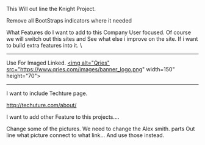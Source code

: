  This Will out line the Knight Project. 

 Remove all BootStraps indicators where it needed 

 What Features do I want to add to this Company
  User focused.  Of course we will switch out this sites and See what else i improve on the site. 
   If i want to build extra features into it. \


   ---------------
  Use For Imaged Linked.
   <a href="https://www.qries.com/">
         <img alt="Qries" src="https://www.qries.com/images/banner_logo.png"
         width=150" height="70">
      </a>


   -------------

   I want to include Techture page. 

   http://techuture.com/about/

   I want to add other Feature to this projects.... 

   Change some of the pictures.
   We need to change the Alex smith. parts
   Out line what picture connect  to what link... And use those instead.